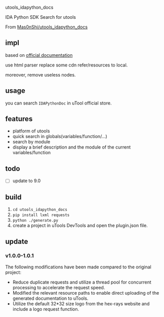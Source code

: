 utools_idapython_docs

IDA Python SDK Search for utools

From [Mas0nShi/utools_idapython_docs](https://github.com/Mas0nShi/utools_idapython_docs)

## impl

based on [official documentation](https://hex-rays.com/products/ida/support/idapython_docs/)

use html parser replace some cdn refer/resources to local.

moreover, remove useless nodes.

## usage

you can search `IDAPythonDoc` in uTool official store.

## features

- platform of utools
- quick search in globals(variables/function/...)
- search by module
- display a brief description and the module of the current variables/function

## todo

- [ ] update to 9.0

## build

1. `cd utools_idapython_docs`
2. `pip install lxml requests`
3. `python ./generate.py`
4. create a project in uTools DevTools and open the plugin.json file.

## update

### v1.0.0-1.0.1

The following modifications have been made compared to the original project:
- Reduce duplicate requests and utilize a thread pool for concurrent processing to accelerate the request speed.
- Modified the relevant resource paths to enable direct uploading of the generated documentation to uTools.
- Utilize the default 32*32 size logo from the hex-rays website and include a logo request function.
